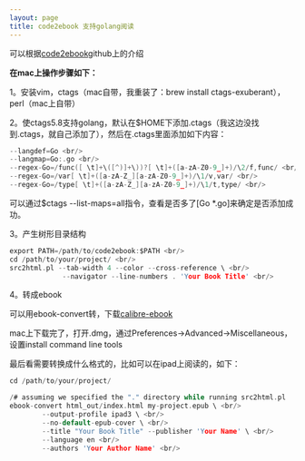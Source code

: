 ```yaml
---
layout: page
title: code2ebook 支持golang阅读
---
```


可以根据[code2ebook](https://github.com/agentzh/code2ebook#generate-epub-ebooks-for-ipadiphone)github上的介绍

**在mac上操作步骤如下：**

1。安装vim，ctags（mac自带，我重装了：brew install ctags-exuberant），perl（mac上自带）

2。使ctags5.8支持golang，默认在$HOME下添加.ctags（我这边没找到.ctags，就自己添加了），然后在.ctags里面添加如下内容：

```c
--langdef=Go <br/>
--langmap=Go:.go <br/>
--regex-Go=/func([ \t]+\([^)]+\))?[ \t]+([a-zA-Z0-9_]+)/\2/f,func/ <br/>
--regex-Go=/var[ \t]+([a-zA-Z_][a-zA-Z0-9_]+)/\1/v,var/ <br/>
--regex-Go=/type[ \t]+([a-zA-Z_][a-zA-Z0-9_]+)/\1/t,type/ <br/>
```

可以通过$ctags --list-maps=all指令，查看是否多了[Go       *.go]来确定是否添加成功。

3。产生树形目录结构

```c
export PATH=/path/to/code2ebook:$PATH <br/>
cd /path/to/your/project/ <br/>
src2html.pl --tab-width 4 --color --cross-reference \ <br/>
             --navigator --line-numbers . 'Your Book Title' <br/>
```

4。转成ebook

可以用ebook-convert转，下载[calibre-ebook](http://calibre-ebook.com/download)

mac上下载完了，打开.dmg，通过Preferences->Advanced->Miscellaneous，设置install command line tools

最后看需要转换成什么格式的，比如可以在ipad上阅读的，如下：

```c
cd /path/to/your/project/

/# assuming we specified the "." directory while running src2html.pl
ebook-convert html_out/index.html my-project.epub \ <br/>
        --output-profile ipad3 \ <br/>
        --no-default-epub-cover \ <br/>
        --title "Your Book Title" --publisher 'Your Name' \ <br/>
        --language en <br/>
        --authors 'Your Author Name' <br/>
```
